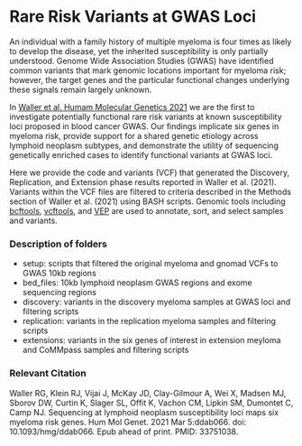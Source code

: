 # Rare Risk Variants at GWAS Loci

An individual with a family history of multiple myeloma is four times as likely to develop the disease, yet the inherited susceptibility is only partially understood. Genome Wide Association Studies (GWAS) have identified common variants that mark genomic locations important for myeloma risk; however, the target genes and the particular functional changes underlying these signals remain largely unknown.  
 
In [Waller et al. Humam Molecular Genetics 2021](https://doi.org/10.1093/hmg/ddab066) we are the first to investigate potentially functional rare risk variants at known susceptibility loci proposed in blood cancer GWAS. Our findings implicate six genes in myeloma risk, provide support for a shared genetic etiology across lymphoid neoplasm subtypes, and demonstrate the utility of sequencing genetically enriched cases to identify functional variants at GWAS loci.

Here we provide the code and variants (VCF) that generated the Discovery, Replication, and Extension phase results reported in Waller et al. (2021). Variants within the VCF files are filtered to criteria described in the Methods section of Waller et al. (2021) using BASH scripts. Genomic tools including [bcftools](http://samtools.github.io/bcftools/bcftools.html), [vcftools](http://vcftools.sourceforge.net), and [VEP](https://useast.ensembl.org/info/docs/tools/vep/index.html) are used to annotate, sort, and select samples and variants.

### Description of folders
* setup: scripts that filtered the original myeloma and gnomad VCFs to GWAS 10kb regions
* bed_files: 10kb lymphoid neoplasm GWAS regions and exome sequencing regions
* discovery: variants in the discovery myeloma samples at GWAS loci and filtering scripts
* replication: variants in the replication myeloma samples and filtering scripts
* extensions: variants in the six genes of interest in extension meyloma and CoMMpass samples and filtering scripts

### Relevant Citation
Waller RG, Klein RJ, Vijai J, McKay JD, Clay-Gilmour A, Wei X, Madsen MJ, Sborov DW, Curtin K, Slager SL, Offit K, Vachon CM, Lipkin SM, Dumontet C, Camp NJ. Sequencing at lymphoid neoplasm susceptibility loci maps six myeloma risk genes. Hum Mol Genet. 2021 Mar 5:ddab066. doi: 10.1093/hmg/ddab066. Epub ahead of print. PMID: 33751038.
